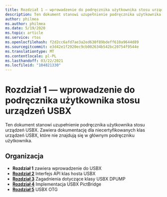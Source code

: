```yaml
---
title: Rozdział 1 — wprowadzenie do podręcznika użytkownika stosu urządzeń USBX
description: Ten dokument stanowi uzupełnienie podręcznika użytkownika stosu urządzeń USBX. Zawiera dokumentację dla niecertyfikowanych klas urządzeń USBX, które nie znajdują się w głównym podręczniku użytkownika.
author: philmea
ms.author: philmea
ms.date: 5/19/2020
ms.topic: article
ms.service: rtos
ms.openlocfilehash: f2d2cc6afd7ae3a2ed630f89bdeff610a9644d89
ms.sourcegitcommit: e3d42e1f2920ec9cb002634b542bc20754f9544e
ms.translationtype: MT
ms.contentlocale: pl-PL
ms.lasthandoff: 03/22/2021
ms.locfileid: "104821330"
---
```

# <a name="chapter-1---introduction-to-the-usbx-device-stack-user-guide-supplement"></a>Rozdział 1 — wprowadzenie do podręcznika użytkownika stosu urządzeń USBX

Ten dokument stanowi uzupełnienie podręcznika użytkownika stosu urządzeń USBX. Zawiera dokumentację dla niecertyfikowanych klas urządzeń USBX, które nie znajdują się w głównym podręczniku użytkownika.

## <a name="organization"></a>Organizacja

- **Rozdział 1** zawiera wprowadzenie do USBX
- [**Rozdział 2**](usbx-device-stack-supplemental-2.md) Interfejs API klas hosta USBX
- [**Rozdział 3**](usbx-device-stack-supplemental-3.md) Zagadnienia dotyczące klasy USBX DPUMP
- [**Rozdział 4**](usbx-device-stack-supplemental-4.md) Implementacja USBX PictBridge
- [**Rozdział 5**](usbx-device-stack-supplemental-5.md) USBX OTG
